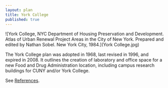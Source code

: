 ```yaml
---
layout: plan
title: York College
published: true
---
```


<!---![York College, NYC Department of Housing Preservation and Development. Community Development Progress Report: 1968. Prepared and edited by Nathan Sobel. New York City, 1968.](York College 1968.png)-->
![York College, NYC Department of Housing Preservation and Development. Atlas of Urban Renewal Project Areas in the City of New York. Prepared and edited by Nathan Sobel. New York City, 1984.](York College.jpg)

The York College plan was adopted in 1968, last revised in 1996, and expired in 2008. It outlines the creation of laboratory and office space for a new Food and Drug Administration location, including campus research buildings for CUNY and/or York College.

See [References](http://www.urbanreviewer.org/#page=references.html).
